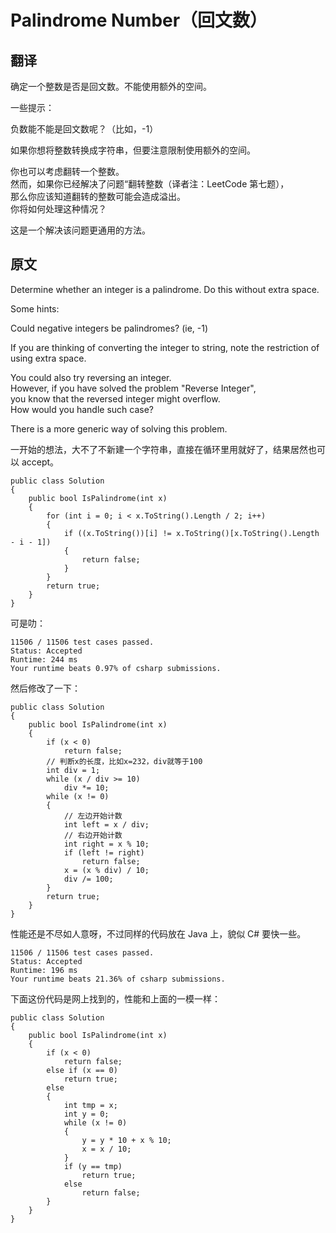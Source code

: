 # Palindrome Number（回文数）

## 翻译 
确定一个整数是否是回文数。不能使用额外的空间。

一些提示：

负数能不能是回文数呢？（比如，-1）

如果你想将整数转换成字符串，但要注意限制使用额外的空间。

你也可以考虑翻转一个整数。  
然而，如果你已经解决了问题“翻转整数（译者注：LeetCode 第七题），  
那么你应该知道翻转的整数可能会造成溢出。  
你将如何处理这种情况？

这是一个解决该问题更通用的方法。

## 原文
Determine whether an integer is a palindrome. Do this without extra space.

Some hints:

Could negative integers be palindromes? (ie, -1)

If you are thinking of converting the integer to string, note the restriction of using extra space.

You could also try reversing an integer.   
However, if you have solved the problem "Reverse Integer",   
you know that the reversed integer might overflow.   
How would you handle such case?

There is a more generic way of solving this problem.

一开始的想法，大不了不新建一个字符串，直接在循环里用就好了，结果居然也可以 accept。

```
public class Solution
{
    public bool IsPalindrome(int x)
    {       
        for (int i = 0; i < x.ToString().Length / 2; i++)
        {
            if ((x.ToString())[i] != x.ToString()[x.ToString().Length - i - 1])
            {
                return false;
            }        
        }
        return true;           
    }
}
```

可是叻：

```
11506 / 11506 test cases passed.
Status: Accepted
Runtime: 244 ms
Your runtime beats 0.97% of csharp submissions.
```

然后修改了一下：

```
public class Solution
{
    public bool IsPalindrome(int x)
    {       
        if (x < 0)
            return false;       
        // 判断x的长度，比如x=232，div就等于100
        int div = 1;
        while (x / div >= 10)
            div *= 10;      
        while (x != 0)
        {
            // 左边开始计数
            int left = x / div;
            // 右边开始计数
            int right = x % 10;      
            if (left != right)
                return false;    
            x = (x % div) / 10;
            div /= 100;
        }
        return true;   
    }
}
```

性能还是不尽如人意呀，不过同样的代码放在 Java 上，貌似 C# 要快一些。

```
11506 / 11506 test cases passed.
Status: Accepted
Runtime: 196 ms
Your runtime beats 21.36% of csharp submissions.
```

下面这份代码是网上找到的，性能和上面的一模一样：

```
public class Solution
{
    public bool IsPalindrome(int x)
    {
        if (x < 0)
            return false;
        else if (x == 0)
            return true;
        else
        {
            int tmp = x;
            int y = 0;
            while (x != 0)
            {
                y = y * 10 + x % 10;
                x = x / 10;
            }
            if (y == tmp)
                return true;
            else
                return false;
        }
    }
}
```